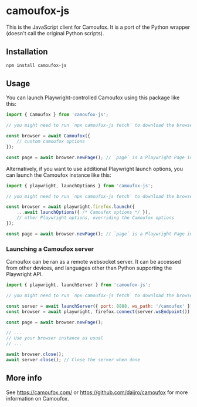 # camoufox-js

This is the JavaScript client for Camoufox. It is a port of the Python wrapper (doesn't call the original Python scripts).

## Installation

```bash
npm install camoufox-js
```

## Usage

You can launch Playwright-controlled Camoufox using this package like this:

```javascript
import { Camoufox } from 'camoufox-js';

// you might need to run `npx camoufox-js fetch` to download the browser after installing the package

const browser = await Camoufox({
    // custom camoufox options
});

const page = await browser.newPage(); // `page` is a Playwright Page instance
```

Alternatively, if you want to use additional Playwright launch options, you can launch the Camoufox instance like this:

```javascript
import { playwright, launchOptions } from 'camoufox-js';

// you might need to run `npx camoufox-js fetch` to download the browser after installing the package

const browser = await playwright.firefox.launch({
    ...await launchOptions({ /* Camoufox options */ }),
    // other Playwright options, overriding the Camoufox options
});

const page = await browser.newPage(); // `page` is a Playwright Page instance
```

### Launching a Camoufox server

Camoufox can be ran as a remote websocket server. It can be accessed from other devices, and languages other than Python supporting the Playwright API.

```javascript
import { playwright, launchServer } from 'camoufox-js';

// you might need to run `npx camoufox-js fetch` to download the browser after installing the package

const server = await launchServer({ port: 8888, ws_path: '/camoufox' });
const browser = await playwright, firefox.connect(server.wsEndpoint());

const page = await browser.newPage();

// ...
// Use your browser instance as usual
// ...

await browser.close();
await server.close(); // Close the server when done
```

## More info

See https://camoufox.com/ or https://github.com/daijro/camoufox for more information on Camoufox.
